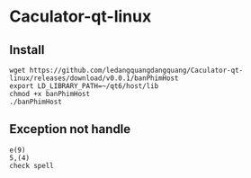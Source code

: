 # Caculator-qt-linux

## Install
```
wget https://github.com/ledangquangdangquang/Caculator-qt-linux/releases/download/v0.0.1/banPhimHost
export LD_LIBRARY_PATH=~/qt6/host/lib
chmod +x banPhimHost
./banPhimHost
```
## Exception not handle 
```
e(9)
5,(4)
check spell 
```
